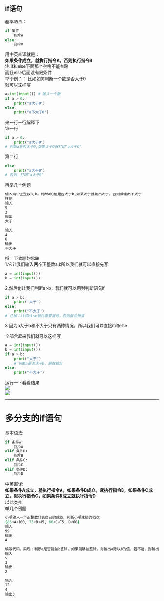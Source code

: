 ## if语句
基本语法：  
```python
if 条件:  
    指令A  
else:  
    指令B    
```
用中英直译就是：  
**如果条件成立，就执行指令A。否则执行指令B**  
注:if和else下面那个空格不能省略  
而且else后面没有跟条件  
举个例子：
比如如何判断一个数是否大于0  
就可以这样写  
```python
a=int(input()) # 输入一个数
if a > 0:
    print("a大于0")
else:
    print("a不大于0")
```
来一行一行解释下  
第一行
```python
if a > 0:
    print("a大于0") 
# 判断a是否大于0,如果大于0就打印"a大于0"
```

第二行
```python
else:
    print("a大于0")
# 否则，打印"a大于0"
```  

再举几个例题  
```bash
输入两个正整数a,b。判断a的值是否大于b,如果大于就输出大于，否则就输出不大于
样例
输入
5
3
输出
大于

输入
4
6
输出
不大于
```
捋一下做题的思路  
1.它让我们输入两个正整数a,b所以我们就可以直接先写  
```python
a = int(input())
b = int(input())
```
2.然后他让我们判断a>b，我们就可以用到判断语句if
```python
if a > b:
    print("大于")
else:
    print("不大于")
# 注解：if和else最后面要冒号，否则就会报错
```
3.因为a大于b和不大于只有两种情况，所以我们可以直接if和else  

全部合起来我们就可以这样写
```python
a = int(input())
b = int(input())
if a > b:
    print("大于")
    # 判断a是否大于b，是就输出
else:
    print("不大于")
```

运行一下看看结果  
![](https://note.youdao.com/yws/api/personal/file/WEB58e47d80710e74c4bf095605a1c66e0f?method=download&shareKey=f2038e5086a73b3d2413319c8980b88b)  
![](https://note.youdao.com/yws/api/personal/file/WEB3d25bf7b8230e9166dd0375c018121f3?method=download&shareKey=adbce944857846cac70e5739937d66ae)  


***  
# 多分支的if语句  
基本语法:
```python
if 条件A:
	指令A
elif 条件B:
	指令B
elif 条件C:
	指令C
elif 条件D:
	指令D
```  
中英直译:  
**如果条件A成立，就执行指令A，如果条件B成立，就执行指令B，如果条件C成立，就执行指令C，如果条件D成立就执行指令D**  
以此类推  
举几个例题  
```bash
小明输入一个正整数代表自己的成绩，判断小明成绩的档次  
(85<A<100, 75<B<85, 60<C<75, D<60)
输入
99
输出
A
```
```bash
编写代码，实现：判断a是否能被b整除，如果能够被整除，则输出a除以b的值，若不能，则输出a取模b的值
输入
5
3
输出
2

输入
12
4
输出3
```